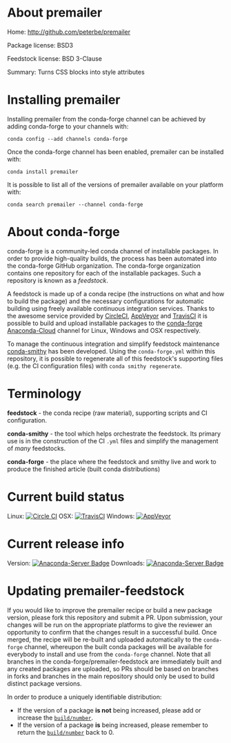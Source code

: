 About premailer
===============

Home: http://github.com/peterbe/premailer

Package license: BSD3

Feedstock license: BSD 3-Clause

Summary: Turns CSS blocks into style attributes



Installing premailer
====================

Installing premailer from the conda-forge channel can be achieved by adding conda-forge to your channels with:

```
conda config --add channels conda-forge
```

Once the conda-forge channel has been enabled, premailer can be installed with:

```
conda install premailer
```

It is possible to list all of the versions of premailer available on your platform with:

```
conda search premailer --channel conda-forge
```


About conda-forge
=================

conda-forge is a community-led conda channel of installable packages.
In order to provide high-quality builds, the process has been automated into the
conda-forge GitHub organization. The conda-forge organization contains one repository
for each of the installable packages. Such a repository is known as a *feedstock*.

A feedstock is made up of a conda recipe (the instructions on what and how to build
the package) and the necessary configurations for automatic building using freely
available continuous integration services. Thanks to the awesome service provided by
[CircleCI](https://circleci.com/), [AppVeyor](http://www.appveyor.com/)
and [TravisCI](https://travis-ci.org/) it is possible to build and upload installable
packages to the [conda-forge](https://anaconda.org/conda-forge)
[Anaconda-Cloud](http://docs.anaconda.org/) channel for Linux, Windows and OSX respectively.

To manage the continuous integration and simplify feedstock maintenance
[conda-smithy](http://github.com/conda-forge/conda-smithy) has been developed.
Using the ``conda-forge.yml`` within this repository, it is possible to regenerate all of
this feedstock's supporting files (e.g. the CI configuration files) with ``conda smithy regenerate``.


Terminology
===========

**feedstock** - the conda recipe (raw material), supporting scripts and CI configuration.

**conda-smithy** - the tool which helps orchestrate the feedstock.
                   Its primary use is in the construction of the CI ``.yml`` files
                   and simplify the management of *many* feedstocks.

**conda-forge** - the place where the feedstock and smithy live and work to
                  produce the finished article (built conda distributions)

Current build status
====================

Linux: [![Circle CI](https://circleci.com/gh/conda-forge/premailer-feedstock.svg?style=shield)](https://circleci.com/gh/conda-forge/premailer-feedstock)
OSX: [![TravisCI](https://travis-ci.org/conda-forge/premailer-feedstock.svg?branch=master)](https://travis-ci.org/conda-forge/premailer-feedstock)
Windows: [![AppVeyor](https://ci.appveyor.com/api/projects/status/github/conda-forge/premailer-feedstock?svg=True)](https://ci.appveyor.com/project/conda-forge/premailer-feedstock/branch/master)

Current release info
====================
Version: [![Anaconda-Server Badge](https://anaconda.org/conda-forge/premailer/badges/version.svg)](https://anaconda.org/conda-forge/premailer)
Downloads: [![Anaconda-Server Badge](https://anaconda.org/conda-forge/premailer/badges/downloads.svg)](https://anaconda.org/conda-forge/premailer)


Updating premailer-feedstock
============================

If you would like to improve the premailer recipe or build a new
package version, please fork this repository and submit a PR. Upon submission,
your changes will be run on the appropriate platforms to give the reviewer an
opportunity to confirm that the changes result in a successful build. Once
merged, the recipe will be re-built and uploaded automatically to the
`conda-forge` channel, whereupon the built conda packages will be available for
everybody to install and use from the `conda-forge` channel.
Note that all branches in the conda-forge/premailer-feedstock are
immediately built and any created packages are uploaded, so PRs should be based
on branches in forks and branches in the main repository should only be used to
build distinct package versions.

In order to produce a uniquely identifiable distribution:
 * If the version of a package **is not** being increased, please add or increase
   the [``build/number``](http://conda.pydata.org/docs/building/meta-yaml.html#build-number-and-string).
 * If the version of a package **is** being increased, please remember to return
   the [``build/number``](http://conda.pydata.org/docs/building/meta-yaml.html#build-number-and-string)
   back to 0.
